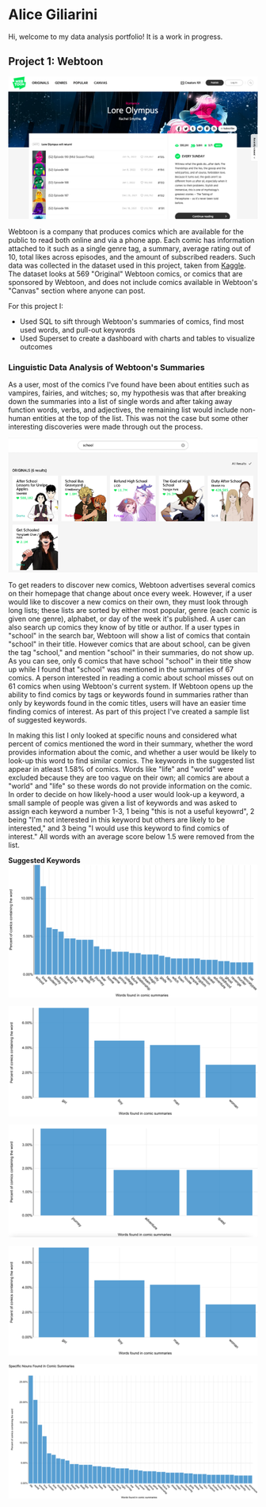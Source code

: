 # Alice Giliarini
Hi, welcome to my data analysis portfolio!
It is a work in progress.

## Project 1: Webtoon  
[![lore_olympus](images/Screen%20Shot%202022-02-15%20at%2010.55.10%20PM.png)](https://www.webtoons.com/en/romance/lore-olympus/list?title_no=1320)

Webtoon is a company that produces comics which are available for the public to read both online and via a phone app. Each comic has information attached to it such as a single genre tag, a summary, average rating out of 10, total likes across episodes, and the amount of subscribed readers. Such data was collected in the dataset used in this project, taken from [Kaggle](https://www.kaggle.com/swarnimrai/webtoon-comics-dataset). The dataset looks at 569 "Original" Webtoon comics, or comics that are sponsored by Webtoon, and does not include comics available in Webtoon's "Canvas" section where anyone can post.

For this project I:
- Used SQL to sift through Webtoon's summaries of comics, find most used words, and pull-out keywords
- Used Superset to create a dashboard with charts and tables to visualize outcomes 

### Linguistic Data Analysis of Webtoon's Summaries 

As a user, most of the comics I've found have been about entities such as vampires, fairies, and witches; so, my hypothesis was that after breaking down the summaries into a list of single words and after taking away function words, verbs, and adjectives, the remaining list would include non-human entities at the top of the list. This was not the case but some other interesting discoveries were made through out the process. 

[![school](images/Screen%20Shot%202022-02-16%20at%2012.42.33%20AM.png)](https://www.webtoons.com/en/search?keyword=school)

To get readers to discover new comics, Webtoon advertises several comics on their homepage that change about once every week. However, if a user would like to discover a new comics on their own, they must look through long lists; these lists are sorted by either most popular, genre (each comic is given one genre), alphabet, or day of the week it's published. A user can also search up comics they know of by title or author. If a user types in "school" in the search bar, Webtoon will show a list of comics that contain "school" in their title. However comics that are about school, can be given the tag "school," and mention "school" in their summaries, do not show up. As you can see, only 6 comics that have school "school" in their title show up while I found that "school" was mentioned in the summaries of 67 comics. A person interested in reading a comic about school misses out on 61 comics when using Webtoon's current system. If Webtoon opens up the ability to find comics by tags or keywords found in summaries rather than only by keywords found in the comic titles, users will have an easier time finding comics of interest. As part of this project I've created a sample list of suggested keywords.

In making this list I only looked at specific nouns and considered what percent of comics mentioned the word in their summary, whether the word provides information about the comic, and whether a user would be likely to look-up this word to find similar comics. The keywords in the suggested list appear in atleast 1.58% of comics. Words like "life" and "world" were excluded because they are too vague on their own; all comics are about a "world" and "life" so these words do not provide information on the comic. In order to decide on how likely-hood a user would look-up a keyword, a small sample of people was given a list of keywords and was asked to assign each keyword a number 1-3, 1 being "this is not a useful keyowrd", 2 being "I'm not interested in this keyword but others are likely to be interested," and 3 being "I would use this keyword to find comics of interest." All words with an average score below 1.5 were removed from the list. 

**Suggested Keywords** 
![keywords_barchart](images/Screen%20Shot%202022-02-17%20at%204.07.10%20PM.png)

![fictional_entities](images/Screen%20Shot%202022-02-18%20at%2012.51.21%20PM.png)

![keywords_barchart](images/Screen%20Shot%202022-02-18%20at%2012.54.49%20PM.png)

![keywords_barchart](images/Screen%20Shot%202022-02-18%20at%2012.51.21%20PM.png)

![words_barchart](images/Screen%20Shot%202022-02-15%20at%208.10.43%20PM.png)
